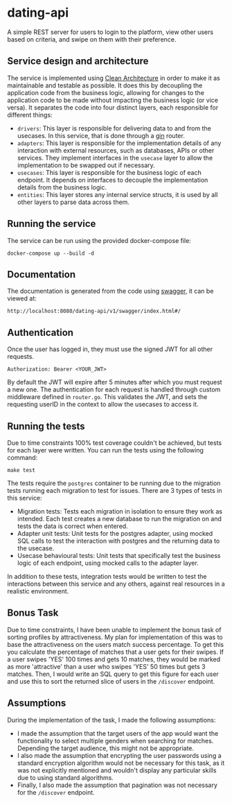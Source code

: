 # dating-api

A simple REST server for users to login to the platform, view other users based on criteria, and swipe on them with their preference.

## Service design and architecture
The service is implemented using [Clean Architecture](https://medium.easyread.co/golang-clean-archithecture-efd6d7c43047) in order to make it as maintainable and testable as possible. It does 
this by decoupling the application code from the business logic, allowing for changes to the application code to be made
without impacting the business logic (or vice versa). It separates the code into four distinct layers, each responsible 
for different things:
- `drivers`: This layer is responsible for delivering data to and from the usecases. In this service, that is done through a [gin](https://github.com/gin-gonic/gin) router.
- `adapters`: This layer is responsible for the implementation details of any interaction with external resources, such as databases, APIs or other services. They implement interfaces in the `usecase` layer to allow the implementation to be swapped out if necessary.
- `usecases`: This layer is responsible for the business logic of each endpoint. It depends on interfaces to decouple the implementation details from the business logic.
- `entities`: This layer stores any internal service structs, it is used by all other layers to parse data across them.

## Running the service
The service can be run using the provided docker-compose file: 
```
docker-compose up --build -d
```

## Documentation
The documentation is generated from the code using [swagger](https://github.com/swaggo/gin-swagger), it can be viewed at:
```
http://localhost:8080/dating-api/v1/swagger/index.html#/
```

## Authentication
Once the user has logged in, they must use the signed JWT for all other requests. 
```
Authorization: Bearer <YOUR_JWT>
```
By default the JWT will expire after 5 minutes after which you must request a new one. The authentication for each request is handled through custom middleware defined in `router.go`. This validates the JWT, and sets the requesting userID in the context to allow the usecases to access it.

## Running the tests
Due to time constraints 100% test coverage couldn't be achieved, but tests for each layer were written. You can run the tests using the following command:
```
make test
```
The tests require the `postgres` container to be running due to the migration tests running each migration to test for issues.
There are 3 types of tests in this service:
- Migration tests: Tests each migration in isolation to ensure they work as intended. Each test creates a new database to run the migration on and tests the data is correct when entered.
- Adapter unit tests: Unit tests for the postgres adapter, using mocked SQL calls to test the interaction with postgres and the returning data to the usecase.
- Usecase behavioural tests: Unit tests that specifically test the business logic of each endpoint, using mocked calls to the adapter layer.

In addition to these tests, integration tests would be written to test the interactions between this service and any others, against real resources in a realistic environment.

## Bonus Task
Due to time constraints, I have been unable to implement the bonus task of sorting profiles by attractiveness. 
My plan for implementation of this was to base the attractiveness on the users match success percentage. To get this you 
calculate the percentage of matches that a user gets for their swipes. If a user swipes 'YES' 100 times and gets 10 matches, 
they would be marked as more 'attractive' than a user who swipes 'YES' 50 times but gets 3 matches. Then, I would write 
an SQL query to get this figure for each user and use this to sort the returned slice of users in the `/discover` endpoint. 


## Assumptions
During the implementation of the task, I made the following assumptions: 
- I made the assumption that the target users of the app would want the functionality to select multiple genders when 
searching for matches. Depending the target audience, this might not be appropriate.
- I also made the assumption that encrypting the user passwords using a standard encryption algorithm would not be 
necessary for this task, as it was not explicitly mentioned and wouldn't display any particular skills due to using
standard algorithms.
- Finally, I also made the assumption that pagination was not necessary for the `/discover` endpoint. 